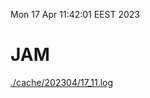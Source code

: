 Mon 17 Apr 11:42:01 EEST 2023
# JAM
<a href='./cache/202304/17_11.log'>./cache/202304/17_11.log</a>

